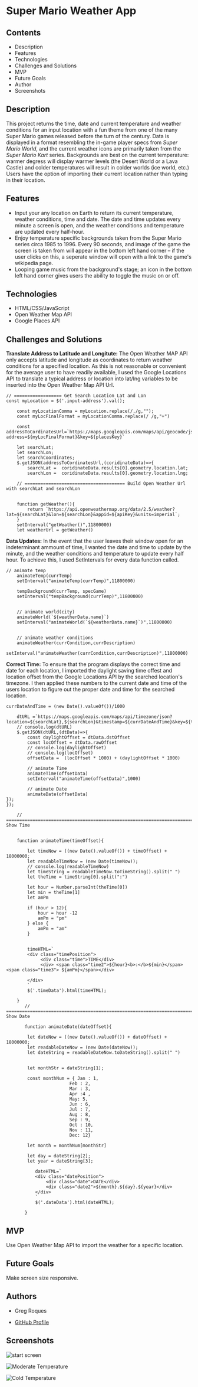 # Super Mario Weather App

## Contents
* Description
* Features
* Technologies
* Challenges and Solutions
* MVP
* Future Goals
* Author
* Screenshots


## Description
This project returns the time, date and current temperature and weather conditions for an input location with a fun theme from one of the many Super Mario games released before the turn of the century. Data is displayed in a format resembling the in-game player specs from *Super Mario World*, and the current weather icons are primarily taken from the *Super Mario Kart* series. Backgrounds are best on the current temperature: warmer degress will display warmer levels (the Desert World or a Lava Castle) and colder temperatures will result in colder worlds (ice world, etc.) Users have the option of importing their current location rather than typing in their location.

## Features
* Input your any location on Earth to return its current temperature, weather conditions, time and date. The date and time updates every minute a screen is open, and the weather conditions and temperature are updated every half-hour.
* Enjoy temperature specific backgrounds taken from the Super Mario series circa 1985 to 1996. Every 90 seconds, and image of the game the screen is taken from will appear in the bottom left hand corner – if the user clicks on this, a seperate window will open with a link to the game's wikipedia page.
* Looping game music from the background's stage; an icon in the bottom left hand corner gives users the ability to toggle the music on or off.


## Technologies
* HTML/CSS/JavaScript
* Open Weather Map API
* Google Places API

## Challenges and Solutions
**Translate Address to Latitude and Longitute:** The Open Weather MAP API only accepts latitude and longitude as coordinates to return weather conditions for a specified location. As this is not reasonable or convenient for the average user to have readily available, I used the Google Locations API to translate a typical address or location into lat/lng variables to be inserted into the Open Weather Map API Url.

```
// ================== Get Search Location Lat and Lon
const myLocation = $('.input-address').val();

    const myLocationComma = myLocation.replace(/,/g,"");
    const myLocFinalFormat = myLocationComma.replace(/ /g,"+")
    
    const addressToCordinatesUrl=`https://maps.googleapis.com/maps/api/geocode/json?address=${myLocFinalFormat}&key=${placesKey}`    
    
    let searchLat;
    let searchLon;
    let searchCoordinates;
    $.getJSON(addressToCordinatesUrl,(coridinateData)=>{   
        searchLat =  coridinateData.results[0].geometry.location.lat;
        searchLon =  coridinateData.results[0].geometry.location.lng;

    // ====================================== Build Open Weather Url with searchLat and searchLon
    
    
    function getWeather(){
        return `https://api.openweathermap.org/data/2.5/weather?lat=${searchLat}&lon=${searchLon}&appid=${apiKey}&units=imperial`;
    }
    setInterval("getWeather()",11800000)
    let weatherUrl = getWeather()
```
**Data Updates:** In the event that the user leaves their window open for an indeterminant ammount of time, I wanted the date and time to update by the minute, and the weather conditions and temperature to update every half hour. To achieve this, I used SetIntervals for every data function called.
```
// animate temp
    animateTemp(currTemp)
    setInterval("animateTemp(currTemp)",11800000)

    tempBackground(currTemp, specGame)
    setInterval("tempBackground(currTemp)",11800000)
    

    // animate world(city)
    animateWorld(`${weatherData.name}`)
    setInterval("animateWorld(`${weatherData.name}`)",11800000)
    

    // animate weather conditions
    animateWeather(currCondition,currDescription)
    setInterval("animateWeather(currCondition,currDescription)",11800000)
```
**Correct Time:** To ensure that the program displays the correct time and date for each location, I imported the daylight saving time offest and location offset from the Google Locations API by the searched location's timezone. I then applied these numbers to the current date and time of the users location to figure out the proper date and time for the searched location.
```
currDateAndTime = (new Date().valueOf())/1000

    dtURL =`https://maps.googleapis.com/maps/api/timezone/json?location=${searchLat},${searchLon}&timestamp=${currDateAndTime}&key=${timeZoneKey}`
    // console.log(dtURL)
    $.getJSON(dtURL,(dtData)=>{   
        const daylightOffset = dtData.dstOffset
        const locOffset = dtData.rawOffset
        // console.log(daylightOffset)
        // console.log(locOffset)
        offsetData =  (locOffset * 1000) + (daylightOffset * 1000)

        // animate Time
        animateTime(offsetData)
        setInterval("animateTime(offsetData)",1000)
        
        // animate Date
        animateDate(offsetData)
});    
});
```
```
    // ======================================================================================================= Show Time
    

    function animateTime(timeOffset){

        let timeNow = ((new Date().valueOf()) + timeOffset) + 18000000;
        let readableTimeNow = (new Date(timeNow));
        // console.log(readableTimeNow)
        let timeString = readableTimeNow.toTimeString().split(" ")
        let theTime = timeString[0].split(":")

        let hour = Number.parseInt(theTime[0]) 
        let min = theTime[1]
        let amPm 

        if (hour > 12){
            hour = hour -12
            amPm = "pm"
        } else {
            amPm = "am"
        }
        

        timeHTML=`
        <div class="timePosition">
             <div class="time">TIME</div>
             <div> <span class="time2">${hour}<b>:</b>${min}</span><span class="time3"> ${amPm}</span></div>
            
        </div>
        `
        $('.timeData').html(timeHTML);

    }
       // ==================================================================================================== Show Date
    
       function animateDate(dateOffset){

        let dateNow = ((new Date().valueOf()) + dateOffset) + 18000000;
        let readableDateNow = (new Date(dateNow));
        let dateString = readableDateNow.toDateString().split(" ")
        

        let monthStr = dateString[1];

        const monthNum = { Jan : 1, 
                        Feb : 2, 
                        Mar : 3, 
                        Apr :4 , 
                        May: 5, 
                        Jun : 6, 
                        Jul : 7, 
                        Aug : 8, 
                        Sep : 9, 
                        Oct : 10, 
                        Nov : 11, 
                        Dec: 12}
       
        let month = monthNum[monthStr]
        
        let day = dateString[2];
        let year = dateString[3];
           
           dateHTML=`
           <div class="datePosition">
               <div class="date">DATE</div>
               <div class="date2">${month}.${day}.${year}</div>
           </div>
           `
           $('.dateData').html(dateHTML);
               
       }
```

## MVP
Use Open Weather Map API to import the weather for a specific location.


## Future Goals
Make screen size responsive.

## Authors
* Greg Roques
 - [GitHub Profile](https://github.com/GregRoques)


## Screenshots
![start screen](ReadMeImages/1.png)

![Moderate Temperature](ReadMeImages/2.png)

![Cold Temperature](ReadMeImages/3.png)
